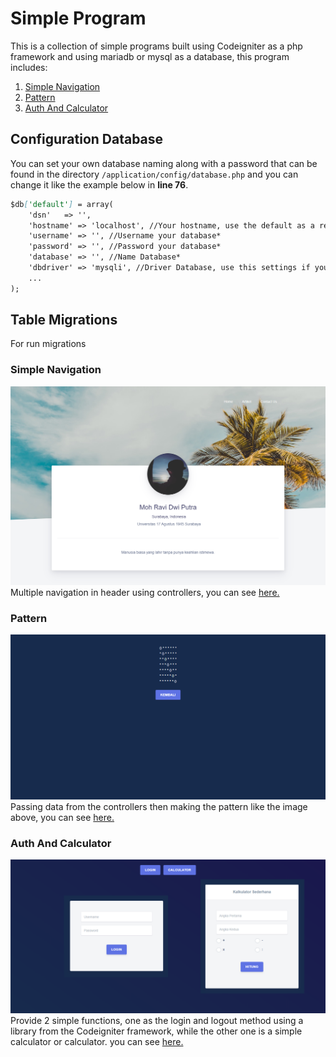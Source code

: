 # Simple Program

This is a collection of simple programs built using Codeigniter as a php framework and using mariadb or mysql as a database, this program includes:

1. [Simple Navigation](/simple_navigation)
2. [Pattern](/pattern)
3. [Auth And Calculator](/log_calc)

## Configuration Database

You can set your own database naming along with a password that can be found in the directory `/application/config/database.php` and you can change it like the example below in **line 76**.

```markdown
$db['default'] = array(
	'dsn'	=> '',
	'hostname' => 'localhost', //Your hostname, use the default as a recommendation*
	'username' => '', //Username your database*
	'password' => '', //Password your database*
	'database' => '', //Name Database*
	'dbdriver' => 'mysqli', //Driver Database, use this settings if you are using mysql or mariadb*
	...
);
```

## Table Migrations

For run migrations

### Simple Navigation

<div style="text-align:center"><img src="/docs/simple_navigation.png" /></div>
Multiple navigation in header using controllers, you can see <a href="/simple_navigation">here.</a>

### Pattern

<div style="text-align:center"><img src="/docs/pattern.png" /></div>
Passing data from the controllers then making the pattern like the image above, you can see <a href="/pattern">here.</a>

### Auth And Calculator

<div style="text-align:center"><img src="/docs/log_calc.png" /></div>
Provide 2 simple functions, one as the login and logout method using a library from the Codeigniter framework, while the other one is a simple calculator or calculator. you can see <a href="/log_calc">here.</a>